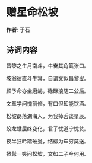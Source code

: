 # 赠星命松坡

**作者**: 于石

## 诗词内容

昌黎之生月南斗，牛奋其角箕张口。

坡翁宿直斗牛箕，自谓文似昌黎叟。

顾予命亦坐磨蝎，碌碌浪随二公后。

文章学问愧前修，有口但知能饮酒。

松坡磊落湖海人，为我掉舌谈星辰。

蛟龙蟠屈终变化，君子忧道宁忧贫。

夜半狂吟踏破瓮，结柳为车穷莫送。

掀髯一笑问松坡，文如二子今何用。


